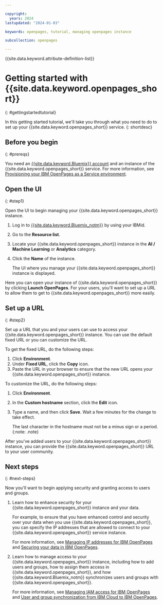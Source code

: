 ```yaml
---

copyright:
  years: 2024
lastupdated: "2024-01-03"

keywords: openpages, tutorial, managing openpages instance

subcollection: openpages

---
```

{{site.data.keyword.attribute-definition-list}}



# Getting started with {{site.data.keyword.openpages_short}}
{: #gettingstartedtutorial}

In this getting started tutorial, we'll take you through what you need to do to set up your {{site.data.keyword.openpages_short}} service.
{: shortdesc}

## Before you begin
{: #prereqs}

You need an [{{site.data.keyword.Bluemix}} account](https://cloud.ibm.com/registration/) and an instance of the {{site.data.keyword.openpages_short}} service. For more information, see [Provisioning your IBM OpenPages as a Service environment](/docs/openpages?topic=openpages-provisioning_environment&interface=api).

## Open the UI
{: #step1}

Open the UI to begin managing your {{site.data.keyword.openpages_short}} instance.

1. Log in to [{{site.data.keyword.Bluemix_notm}}](https://cloud.ibm.com/) by using your IBMid.
2. Go to the **Resource list**.
3. Locate your {{site.data.keyword.openpages_short}} instance in the **AI / Machine Learning** or **Analytics** category.
4. Click the **Name** of the instance.

   The UI where you manage your {{site.data.keyword.openpages_short}} instance is displayed.

Here you can open your instance of {{site.data.keyword.openpages_short}} by clicking **Launch OpenPages**. For your users, you'll want to set up a URL to allow them to get to {{site.data.keyword.openpages_short}} more easily.

## Set up a URL
{: #step2}

Set up a URL that you and your users can use to access your {{site.data.keyword.openpages_short}} instance. You can use the default fixed URL or you can customize the URL.

To get the fixed URL, do the following steps:

1. Click **Environment**.
2. Under **Fixed URL**, click the **Copy** icon.
3. Paste the URL in your browser to ensure that the new URL opens your {{site.data.keyword.openpages_short}} instance.

To customize the URL, do the following steps:

1. Click **Environment**.
2. In the **Custom hostname** section, click the **Edit** icon.
3. Type a name, and then click **Save**. Wait a few minutes for the change to take effect.

   The last character in the hostname must not be a minus sign or a period. {:note: .note}

After you've added users to your {{site.data.keyword.openpages_short}} instance, you can provide the {{site.data.keyword.openpages_short}} URL to your user community.

## Next steps
{: #next-steps}

Now you'll want to begin applying security and granting access to users and groups.

1. Learn how to enhance security for your {{site.data.keyword.openpages_short}} instance and your data. 

   For example, to ensure that you have enhanced control and security over your data when you use {{site.data.keyword.openpages_short}}, you can specify the IP addresses that are allowed to connect to your {{site.data.keyword.openpages_short}} service instance. 
   
   For more information, see [Managing IP addresses for IBM OpenPages](/docs/openpages?topic=openpages-service-endpoints&interface=ui) and [Securing your data in IBM OpenPages](/docs/openpages?topic=openpages-mng-data&interface=ui).
2. Learn how to manage access to your {{site.data.keyword.openpages_short}} instance, including how to add users and groups, how to assign them access in {{site.data.keyword.openpages_short}}, and how {{site.data.keyword.Bluemix_notm}} synchronizes users and groups with {{site.data.keyword.openpages_short}}. 

   For more information, see [Managing IAM access for IBM OpenPages](/docs/openpages?topic=openpages-iam-openpages&interface=ui) and [User and group synchronization from IBM Cloud to IBM OpenPages](/docs/openpages?topic=openpages-iam-openpages-synchronization&interface=ui).
